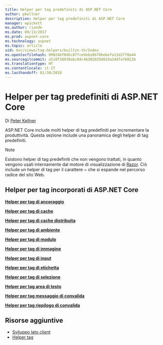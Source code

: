 ```yaml
---
title: Helper per tag predefiniti di ASP.NET Core
author: pkellner
description: Helper per tag predefiniti di ASP.NET Core
manager: wpickett
ms.author: riande
ms.date: 09/13/2017
ms.prod: aspnet-core
ms.technology: aspnet
ms.topic: article
uid: mvc/views/tag-helpers/builtin-th/Index
ms.openlocfilehash: 09024bf0d6c87fce9eba9b70bebefa11d2ff0a44
ms.sourcegitcommit: a510f38930abc84c4b302029d019a34dfe76823b
ms.translationtype: HT
ms.contentlocale: it-IT
ms.lasthandoff: 01/30/2018
---
```

# <a name="aspnet-core-built-in-tag-helpers"></a>Helper per tag predefiniti di ASP.NET Core

Di [Peter Kellner](http://peterkellner.net) 

ASP.NET Core include molti helper di tag predefiniti per incrementare la produttività. Questa sezione include una panoramica degli helper di tag predefiniti.

> [!NOTE]
> Esistono helper di tag predefiniti che non vengono trattati, in quanto vengono usati internamente dal motore di visualizzazione di [Razor](xref:mvc/views/razor). Ciò include un helper di tag per il carattere ~ che si espande nel percorso radice del sito Web.

## <a name="built-in-aspnet-core-tag-helpers"></a>Helper per tag incorporati di ASP.NET Core

**[Helper per tag di ancoraggio](xref:mvc/views/tag-helpers/builtin-th/anchor-tag-helper)**

**[Helper per tag di cache](xref:mvc/views/tag-helpers/builtin-th/cache-tag-helper)**

**[Helper per tag di cache distribuita](xref:mvc/views/tag-helpers/builtin-th/distributed-cache-tag-helper)**

**[Helper per tag di ambiente](xref:mvc/views/tag-helpers/builtin-th/environment-tag-helper)**

[comment]: **[FormActionTagHelper](xref:mvc/views/tag-helpers/builtin-th/form-action-tag-helper)**

**[Helper per tag di modulo](xref:mvc/views/working-with-forms#the-form-tag-helper)**

**[Helper per tag di immagine](xref:mvc/views/tag-helpers/builtin-th/image-tag-helper)**

**[Helper per tag di input](xref:mvc/views/working-with-forms#the-input-tag-helper)**

**[Helper per tag di etichetta](xref:mvc/views/working-with-forms#the-label-tag-helper)**

[comment]: **[LinkTagHelper](xref:mvc/views/tag-helpers/builtin-th/link-tag-helper)**

[comment]: **[OptionTagHelper](xref:mvc/views/tag-helpers/builtin-th/option-tag-helper)**

[comment]: **[ScriptTagHelper](xref:mvc/views/tag-helpers/builtin-th/script-tag-helper)**

**[Helper per tag di selezione](xref:mvc/views/working-with-forms#the-select-tag-helper)**

**[Helper per tag area di testo](xref:mvc/views/working-with-forms#the-textarea-tag-helper)**

**[Helper per tag messaggio di convalida](xref:mvc/views/working-with-forms#the-validation-message-tag-helper)**

**[Helper per tag riepilogo di convalida](xref:mvc/views/working-with-forms#the-validation-summary-tag-helper)**

## <a name="additional-resources"></a>Risorse aggiuntive

* [Sviluppo lato client](xref:client-side/index)
* [Helper tag](xref:mvc/views/tag-helpers/intro)
